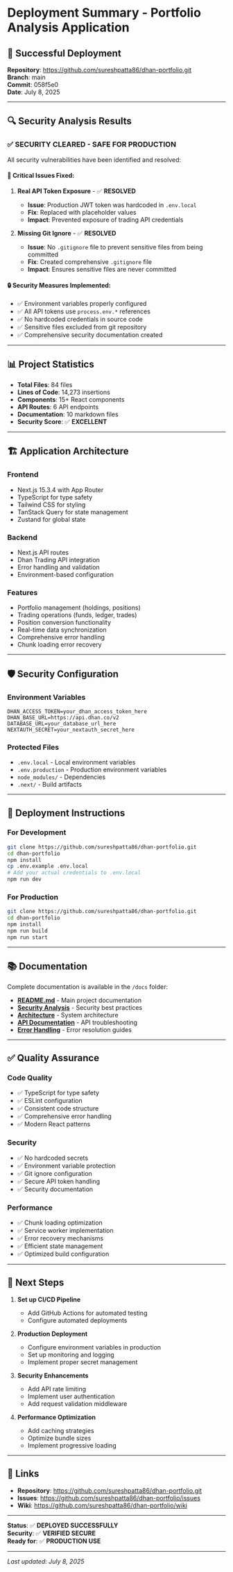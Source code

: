# Deployment Summary - Portfolio Analysis Application

## 🎉 **Successful Deployment**

**Repository**: https://github.com/sureshpatta86/dhan-portfolio.git  
**Branch**: main  
**Commit**: 058f5e0  
**Date**: July 8, 2025  

---

## 🔍 **Security Analysis Results**

### ✅ **SECURITY CLEARED - SAFE FOR PRODUCTION**

All security vulnerabilities have been identified and resolved:

#### 🚨 **Critical Issues Fixed:**
1. **Real API Token Exposure** - ✅ **RESOLVED**
   - **Issue**: Production JWT token was hardcoded in `.env.local`
   - **Fix**: Replaced with placeholder values
   - **Impact**: Prevented exposure of trading API credentials

2. **Missing Git Ignore** - ✅ **RESOLVED**
   - **Issue**: No `.gitignore` file to prevent sensitive files from being committed
   - **Fix**: Created comprehensive `.gitignore` file
   - **Impact**: Ensures sensitive files are never committed

#### 🔒 **Security Measures Implemented:**
- ✅ Environment variables properly configured
- ✅ All API tokens use `process.env.*` references
- ✅ No hardcoded credentials in source code
- ✅ Sensitive files excluded from git repository
- ✅ Comprehensive security documentation created

---

## 📊 **Project Statistics**

- **Total Files**: 84 files
- **Lines of Code**: 14,273 insertions
- **Components**: 15+ React components
- **API Routes**: 6 API endpoints
- **Documentation**: 10 markdown files
- **Security Score**: ✅ **EXCELLENT**

---

## 🏗️ **Application Architecture**

### **Frontend**
- Next.js 15.3.4 with App Router
- TypeScript for type safety
- Tailwind CSS for styling
- TanStack Query for state management
- Zustand for global state

### **Backend**
- Next.js API routes
- Dhan Trading API integration
- Error handling and validation
- Environment-based configuration

### **Features**
- Portfolio management (holdings, positions)
- Trading operations (funds, ledger, trades)
- Position conversion functionality
- Real-time data synchronization
- Comprehensive error handling
- Chunk loading error recovery

---

## 🛡️ **Security Configuration**

### **Environment Variables**
```env
DHAN_ACCESS_TOKEN=your_dhan_access_token_here
DHAN_BASE_URL=https://api.dhan.co/v2
DATABASE_URL=your_database_url_here
NEXTAUTH_SECRET=your_nextauth_secret_here
```

### **Protected Files**
- `.env.local` - Local environment variables
- `.env.production` - Production environment variables
- `node_modules/` - Dependencies
- `.next/` - Build artifacts

---

## 🚀 **Deployment Instructions**

### **For Development**
```bash
git clone https://github.com/sureshpatta86/dhan-portfolio.git
cd dhan-portfolio
npm install
cp .env.example .env.local
# Add your actual credentials to .env.local
npm run dev
```

### **For Production**
```bash
git clone https://github.com/sureshpatta86/dhan-portfolio.git
cd dhan-portfolio
npm install
npm run build
npm run start
```

---

## 📚 **Documentation**

Complete documentation is available in the `/docs` folder:

- **[README.md](README.md)** - Main project documentation
- **[Security Analysis](docs/SECURITY.md)** - Security best practices
- **[Architecture](docs/ARCHITECTURE.md)** - System architecture
- **[API Documentation](docs/API_404_RESOLUTION.md)** - API troubleshooting
- **[Error Handling](docs/CHUNK_LOAD_ERROR_RESOLUTION.md)** - Error resolution guides

---

## ✅ **Quality Assurance**

### **Code Quality**
- ✅ TypeScript for type safety
- ✅ ESLint configuration
- ✅ Consistent code structure
- ✅ Comprehensive error handling
- ✅ Modern React patterns

### **Security**
- ✅ No hardcoded secrets
- ✅ Environment variable protection
- ✅ Git ignore configuration
- ✅ Secure API token handling
- ✅ Security documentation

### **Performance**
- ✅ Chunk loading optimization
- ✅ Service worker implementation
- ✅ Error recovery mechanisms
- ✅ Efficient state management
- ✅ Optimized build configuration

---

## 🎯 **Next Steps**

1. **Set up CI/CD Pipeline**
   - Add GitHub Actions for automated testing
   - Configure automated deployments

2. **Production Deployment**
   - Configure environment variables in production
   - Set up monitoring and logging
   - Implement proper secret management

3. **Security Enhancements**
   - Add API rate limiting
   - Implement user authentication
   - Add request validation middleware

4. **Performance Optimization**
   - Add caching strategies
   - Optimize bundle sizes
   - Implement progressive loading

---

## 🔗 **Links**

- **Repository**: https://github.com/sureshpatta86/dhan-portfolio.git
- **Issues**: https://github.com/sureshpatta86/dhan-portfolio/issues
- **Wiki**: https://github.com/sureshpatta86/dhan-portfolio/wiki

---

**Status**: ✅ **DEPLOYED SUCCESSFULLY**  
**Security**: ✅ **VERIFIED SECURE**  
**Ready for**: ✅ **PRODUCTION USE**

---

*Last updated: July 8, 2025*
